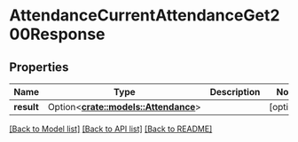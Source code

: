# AttendanceCurrentAttendanceGet200Response

## Properties

Name | Type | Description | Notes
------------ | ------------- | ------------- | -------------
**result** | Option<[**crate::models::Attendance**](attendance.md)> |  | [optional]

[[Back to Model list]](../README.md#documentation-for-models) [[Back to API list]](../README.md#documentation-for-api-endpoints) [[Back to README]](../README.md)


